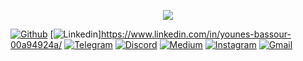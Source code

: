 
<p align="center"><img src="https://i.imgur.com/A6bWGFl.gif"/></p>

<!-- Your badges -->
[![Github](https://img.shields.io/badge/-Github-000?style=flat&logo=Github&logoColor=white)](https://github.com/Bassour72/Bassour72)
[![Linkedin](https://img.shields.io/badge/-younesbassour-blue?style=flat&logo=Linkedin&logoColor=white)]https://www.linkedin.com/in/younes-bassour-00a94924a/
[![Telegram](https://img.shields.io/badge/-@joykishan_sharma-blue?style=flat&logo=Telegram&logoColor=white)](https://t.me/youbass12) 
[![Discord](https://img.shields.io/badge/-Joykishan-islamicgreen?style=flat&logo=Discord&logoColor=blue)](https://www.Discord.com/)
[![Medium](https://img.shields.io/badge/-@joykishan120-black?style=flat&logo=Medium&logoColor=white)](https://medium.com/@joykishan120)
[![Instagram](https://img.shields.io/badge/-joykishan_sharma-c13584?style=flat&labelColor=c13584&logo=instagram&logoColor=white)](https://www.instagram.com/joykishan_sharma)
[![Gmail](https://img.shields.io/badge/-joykishan120-c14438?style=flat&logo=Gmail&logoColor=white)](mailto:ybassour26@gmail.com)

<!--
**Bassour72/Bassour72** is a ✨ _special_ ✨ repository because its `README.md` (this file) appears on your GitHub profile.

Here are some ideas to get you started:

- 🔭 I’m currently working on ...
- 🌱 I’m currently learning ...
- 👯 I’m looking to collaborate on ...
- 🤔 I’m looking for help with ...
- 💬 Ask me about ...
- 📫 How to reach me: ...
- 😄 Pronouns: ...
- ⚡ Fun fact: ...
-->
